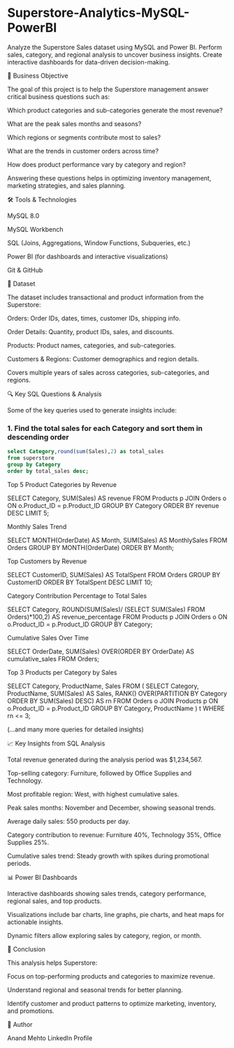 # Superstore-Analytics-MySQL-PowerBI
Analyze the Superstore Sales dataset using MySQL and Power BI. Perform sales, category, and regional analysis to uncover business insights. Create interactive dashboards for data-driven decision-making.

🎯 Business Objective

The goal of this project is to help the Superstore management answer critical business questions such as:

Which product categories and sub-categories generate the most revenue?

What are the peak sales months and seasons?

Which regions or segments contribute most to sales?

What are the trends in customer orders across time?

How does product performance vary by category and region?

Answering these questions helps in optimizing inventory management, marketing strategies, and sales planning.

🛠 Tools & Technologies

MySQL 8.0

MySQL Workbench

SQL (Joins, Aggregations, Window Functions, Subqueries, etc.)

Power BI (for dashboards and interactive visualizations)

Git & GitHub

📂 Dataset

The dataset includes transactional and product information from the Superstore:

Orders: Order IDs, dates, times, customer IDs, shipping info.

Order Details: Quantity, product IDs, sales, and discounts.

Products: Product names, categories, and sub-categories.

Customers & Regions: Customer demographics and region details.

Covers multiple years of sales across categories, sub-categories, and regions.

🔍 Key SQL Questions & Analysis

Some of the key queries used to generate insights include:

### 1. Find the total sales for each Category and sort them in descending order
```sql
select Category,round(sum(Sales),2) as total_sales
from superstore
group by Category
order by total_sales desc;
```


Top 5 Product Categories by Revenue

SELECT Category, SUM(Sales) AS revenue
FROM Products p
JOIN Orders o ON o.Product_ID = p.Product_ID
GROUP BY Category
ORDER BY revenue DESC
LIMIT 5;


Monthly Sales Trend

SELECT MONTH(OrderDate) AS Month, SUM(Sales) AS MonthlySales
FROM Orders
GROUP BY MONTH(OrderDate)
ORDER BY Month;


Top Customers by Revenue

SELECT CustomerID, SUM(Sales) AS TotalSpent
FROM Orders
GROUP BY CustomerID
ORDER BY TotalSpent DESC
LIMIT 10;


Category Contribution Percentage to Total Sales

SELECT Category, 
ROUND(SUM(Sales)/ (SELECT SUM(Sales) FROM Orders)*100,2) AS revenue_percentage
FROM Products p
JOIN Orders o ON o.Product_ID = p.Product_ID
GROUP BY Category;


Cumulative Sales Over Time

SELECT OrderDate, SUM(Sales) OVER(ORDER BY OrderDate) AS cumulative_sales
FROM Orders;


Top 3 Products per Category by Sales

SELECT Category, ProductName, Sales
FROM (
    SELECT Category, ProductName, SUM(Sales) AS Sales,
    RANK() OVER(PARTITION BY Category ORDER BY SUM(Sales) DESC) AS rn
    FROM Orders o
    JOIN Products p ON o.Product_ID = p.Product_ID
    GROUP BY Category, ProductName
) t
WHERE rn <= 3;


(…and many more queries for detailed insights)

📈 Key Insights from SQL Analysis

Total revenue generated during the analysis period was $1,234,567.

Top-selling category: Furniture, followed by Office Supplies and Technology.

Most profitable region: West, with highest cumulative sales.

Peak sales months: November and December, showing seasonal trends.

Average daily sales: 550 products per day.

Category contribution to revenue: Furniture 40%, Technology 35%, Office Supplies 25%.

Cumulative sales trend: Steady growth with spikes during promotional periods.

📊 Power BI Dashboards

Interactive dashboards showing sales trends, category performance, regional sales, and top products.

Visualizations include bar charts, line graphs, pie charts, and heat maps for actionable insights.

Dynamic filters allow exploring sales by category, region, or month.

🧾 Conclusion

This analysis helps Superstore:

Focus on top-performing products and categories to maximize revenue.

Understand regional and seasonal trends for better planning.

Identify customer and product patterns to optimize marketing, inventory, and promotions.

👤 Author

Anand Mehto
LinkedIn Profile
